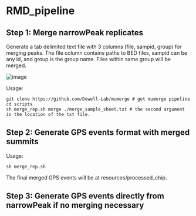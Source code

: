# RMD_pipeline

## Step 1: Merge narrowPeak replicates

Generate a tab delimited text file with 3 columns (file, sampid, group) for merging peaks. The file column contains paths to BED files, sampid can be any id, and group is the group name. Files within same group will be merged.

![image](https://user-images.githubusercontent.com/108205199/233177885-ea12aea2-af57-41cc-82f4-b74a6d568407.png)

Usage:
```
git clone https://github.com/Dowell-Lab/mumerge # get mumerge pipeline
cd scripts
sh merge_rep.sh merge ./merge_sample_sheet.txt # the second argument is the location of the txt file.
```


## Step 2: Generate GPS events format with merged summits

Usage:
```
sh merge_rep.sh
```

The final merged GPS events will be at resources/processed_chip.


## Step 3: Generate GPS events directly from narrowPeak if no merging necessary


